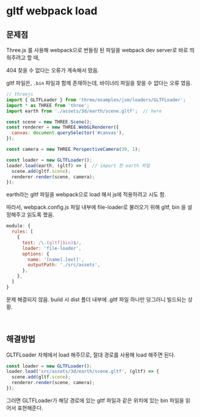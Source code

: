 # gltf webpack load



## 문제점

Three.js 를 사용해 webpack으로 번들링 된 파일을 webpack dev server로 바로 띄워주려고 할 때,

404 찾을 수 없다는 오류가 계속해서 떴음.

gltf 파일은, `.bin` 파일과 함께 존재하는데, 바이너리 파일을 찾을 수 없다는 오류 였음.

```js
// threejs
import { GLTFLoader } from 'three/examples/jsm/loaders/GLTFLoader';
import * as THREE from 'three';
import earth from './assets/3d/earth/scene.gltf';  // here

const scene = new THREE.Scene();
const renderer = new THREE.WebGLRenderer({
  canvas: document.querySelector('#canvas'),
});

const camera = new THREE.PerspectiveCamera(30, 1);

const loader = new GLTFLoader();
loader.load(earth, (gltf) => {  // import 한 earth 파일
  scene.add(gltf.scene);
  renderer.render(scene, camera);
});
```

earth라는 gltf 파일을 webpack으로 load 해서 js에 적용하려고 시도 함.

따라서, webpack.config.js 파일 내부에 file-loader로 불러오기 위해 gltf, bin 을 설정해주고 읽도록 했음.

```js
module: {
  rules: [
    {
      test: /\.(gltf|bin)$/,
      loader: 'file-loader',
      options: {
        name: '[name].[ext]',
        outputPath: './src/assets',
      },
    },
  ]
}
```

문제 해결되지 않음. build 시 dist 폴더 내부에 .gltf 파일 하나만 덩그러니 빌드되는 상황.

<br/>

## 해결방법

GLTFLoader 자체에서 load 해주므로, 절대 경로를 사용해 load 해주면 된다.

```js
const loader = new GLTFLoader();
loader.load('src/assets/3d/earth/scene.gltf', (gltf) => {
  scene.add(gltf.scene);
  renderer.render(scene, camera);
});
```

그러면 GLTFLoader가 해당 경로에 있는 gltf 파일과 같은 위치에 있는 bin 파일을 읽어서 표현해준다.